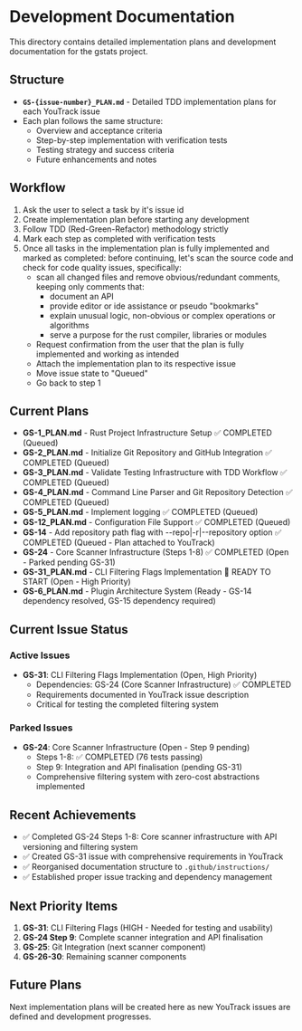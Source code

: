 # Development Documentation

This directory contains detailed implementation plans and development documentation for the gstats project.

## Structure

- **`GS-{issue-number}_PLAN.md`** - Detailed TDD implementation plans for each YouTrack issue
- Each plan follows the same structure:
  - Overview and acceptance criteria
  - Step-by-step implementation with verification tests
  - Testing strategy and success criteria
  - Future enhancements and notes

## Workflow

1. Ask the user to select a task by it's issue id
2. Create implementation plan before starting any development
3. Follow TDD (Red-Green-Refactor) methodology strictly
4. Mark each step as completed with verification tests
5. Once all tasks in the implementation plan is fully implemented and marked as completed:
   before continuing, let's scan the source code and check for code quality issues, specifically:
   - scan all changed files and remove obvious/redundant comments, keeping only comments that:
     - document an API
     - provide editor or ide assistance or pseudo "bookmarks"
     - explain unusual logic, non-obvious or complex operations or algorithms
     - serve a purpose for the rust compiler, libraries or modules
   - Request confirmation from the user that the plan is fully implemented and working as intended
   - Attach the implementation plan to its respective issue
   - Move issue state to "Queued"
   - Go back to step 1

## Current Plans

- **GS-1_PLAN.md** - Rust Project Infrastructure Setup ✅ COMPLETED (Queued)
- **GS-2_PLAN.md** - Initialize Git Repository and GitHub Integration ✅ COMPLETED (Queued)
- **GS-3_PLAN.md** - Validate Testing Infrastructure with TDD Workflow ✅ COMPLETED (Queued)
- **GS-4_PLAN.md** - Command Line Parser and Git Repository Detection ✅ COMPLETED (Queued)
- **GS-5_PLAN.md** - Implement logging ✅ COMPLETED (Queued)
- **GS-12_PLAN.md** - Configuration File Support ✅ COMPLETED (Queued)
- **GS-14** - Add repository path flag with --repo|-r|--repository option ✅ COMPLETED (Queued - Plan attached to YouTrack)
- **GS-24** - Core Scanner Infrastructure (Steps 1-8) ✅ COMPLETED (Open - Parked pending GS-31)
- **GS-31_PLAN.md** - CLI Filtering Flags Implementation 🔄 READY TO START (Open - High Priority)
- **GS-6_PLAN.md** - Plugin Architecture System (Ready - GS-14 dependency resolved, GS-15 dependency required)

## Current Issue Status

### Active Issues
- **GS-31**: CLI Filtering Flags Implementation (Open, High Priority)
  - Dependencies: GS-24 (Core Scanner Infrastructure) ✅ COMPLETED
  - Requirements documented in YouTrack issue description
  - Critical for testing the completed filtering system

### Parked Issues  
- **GS-24**: Core Scanner Infrastructure (Open - Step 9 pending)
  - Steps 1-8: ✅ COMPLETED (76 tests passing)
  - Step 9: Integration and API finalisation (pending GS-31)
  - Comprehensive filtering system with zero-cost abstractions implemented

## Recent Achievements
- ✅ Completed GS-24 Steps 1-8: Core scanner infrastructure with API versioning and filtering system
- ✅ Created GS-31 issue with comprehensive requirements in YouTrack
- ✅ Reorganised documentation structure to `.github/instructions/`
- ✅ Established proper issue tracking and dependency management

## Next Priority Items
1. **GS-31**: CLI Filtering Flags (HIGH - Needed for testing and usability)
2. **GS-24 Step 9**: Complete scanner integration and API finalisation  
3. **GS-25**: Git Integration (next scanner component)
4. **GS-26-30**: Remaining scanner components

## Future Plans

Next implementation plans will be created here as new YouTrack issues are defined and development progresses.
